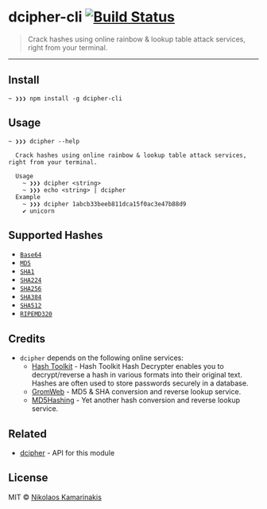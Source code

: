 # dcipher-cli [![Build Status](https://travis-ci.org/k4m4/dcipher-cli.svg?branch=master)](https://travis-ci.org/k4m4/dcipher-cli)

> Crack hashes using online rainbow & lookup table attack services, right from your terminal.

---

## Install

```
~ ❯❯❯ npm install -g dcipher-cli
```


## Usage

```
~ ❯❯❯ dcipher --help

  Crack hashes using online rainbow & lookup table attack services, right from your terminal.

  Usage
    ~ ❯❯❯ dcipher <string>
    ~ ❯❯❯ echo <string> | dcipher
  Example
    ~ ❯❯❯ dcipher 1abcb33beeb811dca15f0ac3e47b88d9
    ✔ unicorn
```


## Supported Hashes

- [`Base64`](https://github.com/kevva/base64-regex)
- [`MD5`](https://github.com/k4m4/md5-regex)
- [`SHA1`](https://github.com/k4m4/sha-regex)
- [`SHA224`](https://github.com/k4m4/sha-regex)
- [`SHA256`](https://github.com/k4m4/sha-regex)
- [`SHA384`](https://github.com/k4m4/sha-regex)
- [`SHA512`](https://github.com/k4m4/sha-regex)
- [`RIPEMD320`](https://github.com/k4m4/ripemd-regex)


## Credits

- `dcipher` depends on the following online services:
  - [Hash Toolkit](https://hashtoolkit.com) - Hash Toolkit Hash Decrypter enables you to decrypt/reverse a hash in various formats into their original text. Hashes are often used to store passwords securely in a database.
  - [GromWeb](https://md5.gromweb.com) - MD5 & SHA conversion and reverse lookup service.
  - [MD5Hashing](https://md5hashing.net) - Yet another hash conversion and reverse lookup service.


## Related

- [dcipher](https://github.com/k4m4/dcipher) - API for this module


## License

MIT © [Nikolaos Kamarinakis](https://nikolaskama.me)
